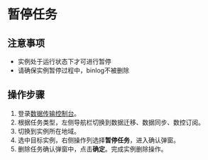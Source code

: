 # 暂停任务


## 注意事项

* 实例处于运行状态下才可进行暂停
* 请确保实例暂停过程中，binlog不被删除

## 操作步骤
1. 登录[数据传输控制台](https://dts-console-new.jdcloud.com/syncList)。
2. 根据任务类型，左侧导航栏切换到数据迁移、数据同步、数控订阅。
3. 切换到实例所在地域。
4. 选中目标实例，右侧操作列选择**暂停任务**，进入确认弹窗。
5. 删除任务确认弹窗中，点击**确定**。完成实例删除操作。